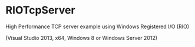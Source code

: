 RIOTcpServer
============

High Performance TCP server example using Windows Registered I/O (RIO)


(Visual Studio 2013, x64, Windows 8 or Windows Server 2012)
